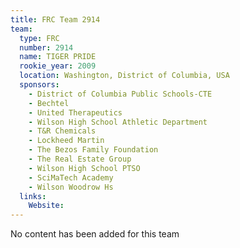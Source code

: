 ```yaml
---
title: FRC Team 2914
team:
  type: FRC
  number: 2914
  name: TIGER PRIDE 
  rookie_year: 2009
  location: Washington, District of Columbia, USA
  sponsors:
    - District of Columbia Public Schools-CTE
    - Bechtel
    - United Therapeutics
    - Wilson High School Athletic Department
    - T&R Chemicals
    - Lockheed Martin
    - The Bezos Family Foundation
    - The Real Estate Group
    - Wilson High School PTSO
    - SciMaTech Academy
    - Wilson Woodrow Hs
  links:
    Website: 
---
```

No content has been added for this team